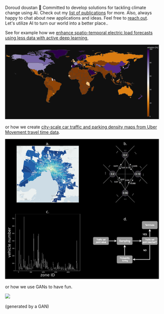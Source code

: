 Doroud doustan 👋 Committed to develop solutions for tackling climate change using AI. Check out my [list of publications](https://scholar.google.com/citations?user=bC7mSGUAAAAJ&hl) for more. Also, always happy to chat about new applications and ideas. Feel free to [reach out](https://usys.ethz.ch/personen/profil.MjEzNzU5.TGlzdC82MzcsMzIwMTk3MjIy.html). Let's utilize AI to turn our world into a better place..



See for example how we [enhance spatio-temporal electric load forecasts using less data with active deep learning](https://www.nature.com/articles/s42256-022-00552-x),

<img src="/plotly_dark_4.png" />


or how we create [city-scale car traffic and parking density maps from Uber Movement travel time data](https://www.nature.com/articles/s41597-019-0159-6).

<img src="/MethodFigure.png" />

or how we use GANs to have fun. 

![](https://github.com/ArsamAryandoust/ArsamAryandoust/blob/master/rollover.gif)

(<!--not-->generated by a GAN)
